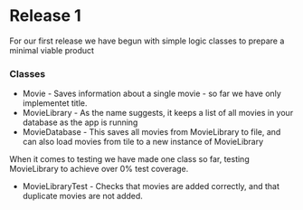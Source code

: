 # Release 1

For our first release we have begun with simple logic classes to prepare a minimal viable product

### Classes

* Movie - Saves information about a single movie - so far we have only implementet title.
* MovieLibrary - As the name suggests, it keeps a list of all movies in your database as the app is running
* MovieDatabase - This saves all movies from MovieLibrary to file, and can also load movies from tile to a new instance of MovieLibrary

When it comes to testing we have made one class so far, testing MovieLibrary to achieve over 0% test coverage.
* MovieLibraryTest - Checks that movies are added correctly, and that duplicate movies are not added.
